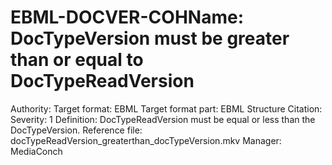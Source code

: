 # EBML-DOCVER-COHName: DocTypeVersion must be greater than or equal to DocTypeReadVersion
Authority: 
Target format: EBML
Target format part: EBML Structure
Citation: 
Severity: 1
Definition: DocTypeReadVersion must be equal or less than the DocTypeVersion.
Reference file: docTypeReadVersion_greaterthan_docTypeVersion.mkv
Manager: MediaConch
